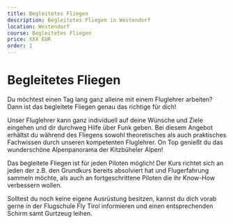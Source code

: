 ```yaml
---
title: Begleitetes Fliegen
description: Begleitetes Fliegen in Westendorf
location: Westendorf
course: Begleitetes Fliegen
price: XXX EUR
order: 1
---
```


# Begleitetes Fliegen

Du möchtest einen Tag lang ganz alleine mit einem Fluglehrer arbeiten? Dann ist das begleitete Fliegen genau das richtige für dich!

Unser Fluglehrer kann ganz individuell auf deine Wünsche und Ziele eingehen und dir durchweg Hilfe über Funk geben. Bei diesem Angebot erhältst du während des Fliegens sowohl theoretisches als auch praktisches Fachwissen durch unseren kompetenten Fluglehrer.  On Top genießt du das wunderschöne Alpenpanorama der Kitzbüheler Alpen!

Das begleitete Fliegen ist für jeden Piloten möglich! Der Kurs richtet sich an jeden der z.B. den Grundkurs bereits absolviert hat und Flugerfahrung sammeln möchte, als auch an fortgeschrittene Piloten die ihr Know-How verbessern wollen.

Solltest du noch keine eigene Ausrüstung besitzen, kannst du dich vorab gerne in der Flugschule Fly Tirol informieren und einen entsprechenden Schirm samt Gurtzeug leihen.
